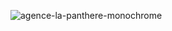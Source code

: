 ![agence-la-panthere-monochrome](https://user-images.githubusercontent.com/92583129/193868327-92661a1c-91cd-4cd2-99fb-c1cb9d76a57b.png)
